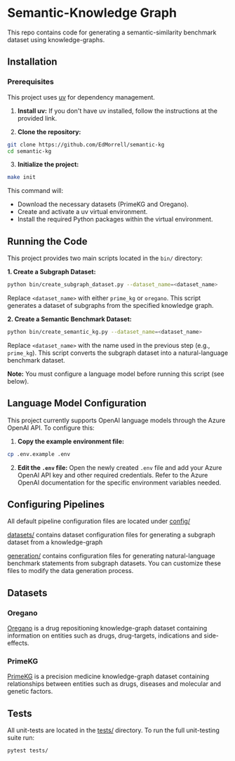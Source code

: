 # Semantic-Knowledge Graph

This repo contains code for generating a semantic-similarity benchmark dataset using knowledge-graphs.

## Installation

### Prerequisites

This project uses [uv](https://docs.astral.sh/uv/) for dependency management.  

1. **Install uv:** If you don't have uv installed, follow the instructions at the provided link.

2. **Clone the repository:**

```bash
git clone https://github.com/EdMorrell/semantic-kg
cd semantic-kg
```

3. **Initialize the project:**

```bash
make init
```

This command will:

* Download the necessary datasets (PrimeKG and Oregano).
* Create and activate a uv virtual environment.
* Install the required Python packages within the virtual environment.


## Running the Code

This project provides two main scripts located in the `bin/` directory:

**1. Create a Subgraph Dataset:**

```bash
python bin/create_subgraph_dataset.py --dataset_name=<dataset_name>
```

Replace `<dataset_name>` with either `prime_kg` or `oregano`.  This script generates a dataset of subgraphs from the specified knowledge graph.

**2. Create a Semantic Benchmark Dataset:**

```bash
python bin/create_semantic_kg.py --dataset_name=<dataset_name>
```

Replace `<dataset_name>` with the name used in the previous step (e.g., `prime_kg`). This script converts the subgraph dataset into a natural-language benchmark dataset.

**Note:** You must configure a language model before running this script (see below).


## Language Model Configuration

This project currently supports OpenAI language models through the Azure OpenAI API.  To configure this:

1. **Copy the example environment file:**

```bash
cp .env.example .env
```

2. **Edit the `.env` file:**  Open the newly created `.env` file and add your Azure OpenAI API key and other required credentials.  Refer to the Azure OpenAI documentation for the specific environment variables needed.



## Configuring Pipelines
All default pipeline configuration files are located under [config/](config/)

[datasets/](config/datasets/) contains dataset configuration files for generating a subgraph dataset from a knowledge-graph

[generation/](config/generation/) contains configuration files for generating natural-language benchmark statements from subgraph datasets.  You can customize these files to modify the data generation process.

## Datasets

### Oregano
[Oregano](https://gitub.u-bordeaux.fr/erias/oregano) is a drug repositioning knowledge-graph dataset containing information on entities such as drugs, drug-targets, indications and side-effects.


### PrimeKG
[PrimeKG](https://zitniklab.hms.harvard.edu/projects/PrimeKG/) is a precision medicine knowledge-graph dataset containing relationships between entities such as drugs, diseases and molecular and genetic factors.


## Tests
All unit-tests are located in the [tests/](tests/) directory. To run the full unit-testing suite run:

```bash
pytest tests/
```

